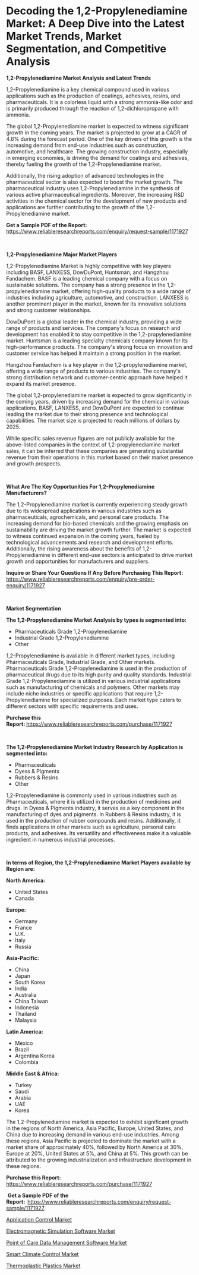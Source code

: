 <p><h1>Decoding the 1,2-Propylenediamine Market: A Deep Dive into the Latest Market Trends, Market Segmentation, and Competitive Analysis</h1></p><p><strong>1,2-Propylenediamine Market Analysis and Latest Trends</strong></p>
<p><p>1,2-Propylenediamine is a key chemical compound used in various applications such as the production of coatings, adhesives, resins, and pharmaceuticals. It is a colorless liquid with a strong ammonia-like odor and is primarily produced through the reaction of 1,2-dichloropropane with ammonia.</p><p>The global 1,2-Propylenediamine market is expected to witness significant growth in the coming years. The market is projected to grow at a CAGR of 4.6% during the forecast period. One of the key drivers of this growth is the increasing demand from end-use industries such as construction, automotive, and healthcare. The growing construction industry, especially in emerging economies, is driving the demand for coatings and adhesives, thereby fueling the growth of the 1,2-Propylenediamine market.</p><p>Additionally, the rising adoption of advanced technologies in the pharmaceutical sector is also expected to boost the market growth. The pharmaceutical industry uses 1,2-Propylenediamine in the synthesis of various active pharmaceutical ingredients. Moreover, the increasing R&D activities in the chemical sector for the development of new products and applications are further contributing to the growth of the 1,2-Propylenediamine market.</p></p>
<p><strong>Get a Sample PDF of the Report:&nbsp;</strong> <a href="https://www.reliableresearchreports.com/enquiry/request-sample/1171927">https://www.reliableresearchreports.com/enquiry/request-sample/1171927</a></p>
<p>&nbsp;</p>
<p><strong>1,2-Propylenediamine Major Market Players</strong></p>
<p><p>1,2-Propylenediamine Market is highly competitive with key players including BASF, LANXESS, DowDuPont, Huntsman, and Hangzhou Fandachem. BASF is a leading chemical company with a focus on sustainable solutions. The company has a strong presence in the 1,2-propylenediamine market, offering high-quality products to a wide range of industries including agriculture, automotive, and construction. LANXESS is another prominent player in the market, known for its innovative solutions and strong customer relationships.</p><p>DowDuPont is a global leader in the chemical industry, providing a wide range of products and services. The company's focus on research and development has enabled it to stay competitive in the 1,2-propylenediamine market. Huntsman is a leading specialty chemicals company known for its high-performance products. The company's strong focus on innovation and customer service has helped it maintain a strong position in the market.</p><p>Hangzhou Fandachem is a key player in the 1,2-propylenediamine market, offering a wide range of products to various industries. The company's strong distribution network and customer-centric approach have helped it expand its market presence.</p><p>The global 1,2-propylenediamine market is expected to grow significantly in the coming years, driven by increasing demand for the chemical in various applications. BASF, LANXESS, and DowDuPont are expected to continue leading the market due to their strong presence and technological capabilities. The market size is projected to reach millions of dollars by 2025.</p><p>While specific sales revenue figures are not publicly available for the above-listed companies in the context of 1,2-propylenediamine market sales, it can be inferred that these companies are generating substantial revenue from their operations in this market based on their market presence and growth prospects.</p></p>
<p>&nbsp;</p>
<p><strong>What Are The Key Opportunities For 1,2-Propylenediamine Manufacturers?</strong></p>
<p><p>The 1,2-Propylenediamine market is currently experiencing steady growth due to its widespread applications in various industries such as pharmaceuticals, agrochemicals, and personal care products. The increasing demand for bio-based chemicals and the growing emphasis on sustainability are driving the market growth further. The market is expected to witness continued expansion in the coming years, fueled by technological advancements and research and development efforts. Additionally, the rising awareness about the benefits of 1,2-Propylenediamine in different end-use sectors is anticipated to drive market growth and opportunities for manufacturers and suppliers.</p></p>
<p><strong>Inquire or Share Your Questions If Any Before Purchasing This Report:</strong> <a href="https://www.reliableresearchreports.com/enquiry/pre-order-enquiry/1171927">https://www.reliableresearchreports.com/enquiry/pre-order-enquiry/1171927</a></p>
<p>&nbsp;</p>
<p><strong>Market Segmentation</strong></p>
<p><strong>The 1,2-Propylenediamine Market Analysis by types is segmented into:</strong></p>
<p><ul><li>Pharmaceuticals Grade 1,2-Propylenediamine</li><li>Industrial Grade 1,2-Propylenediamine</li><li>Other</li></ul></p>
<p><p>1,2-Propylenediamine is available in different market types, including Pharmaceuticals Grade, Industrial Grade, and Other markets. Pharmaceuticals Grade 1,2-Propylenediamine is used in the production of pharmaceutical drugs due to its high purity and quality standards. Industrial Grade 1,2-Propylenediamine is utilized in various industrial applications such as manufacturing of chemicals and polymers. Other markets may include niche industries or specific applications that require 1,2-Propylenediamine for specialized purposes. Each market type caters to different sectors with specific requirements and uses.</p></p>
<p><strong>Purchase this Report:&nbsp;</strong><a href="https://www.reliableresearchreports.com/purchase/1171927">https://www.reliableresearchreports.com/purchase/1171927</a></p>
<p>&nbsp;</p>
<p><strong>The 1,2-Propylenediamine Market Industry Research by Application is segmented into:</strong></p>
<p><ul><li>Pharmaceuticals</li><li>Dyess & Pigments</li><li>Rubbers & Resins</li><li>Other</li></ul></p>
<p><p>1,2-Propylenediamine is commonly used in various industries such as Pharmaceuticals, where it is utilized in the production of medicines and drugs. In Dyess & Pigments industry, it serves as a key component in the manufacturing of dyes and pigments. In Rubbers & Resins industry, it is used in the production of rubber compounds and resins. Additionally, it finds applications in other markets such as agriculture, personal care products, and adhesives. Its versatility and effectiveness make it a valuable ingredient in numerous industrial processes.</p></p>
<p>&nbsp;</p>
<p><strong>In terms of Region, the 1,2-Propylenediamine Market Players available by Region are:</strong></p>
<p>
    <p> <strong> North America: </strong>
        <ul>
            <li>United States</li>
            <li>Canada</li>
        </ul>
        </p> 
    <p> <strong> Europe: </strong>
        <ul>
            <li>Germany</li>
            <li>France</li>
            <li>U.K.</li>
            <li>Italy</li>
            <li>Russia</li>
        </ul>
        </p> 
    <p> <strong> Asia-Pacific: </strong>
        <ul>
            <li>China</li>
            <li>Japan</li>
            <li>South Korea</li>
            <li>India</li>
            <li>Australia</li>
            <li>China Taiwan</li>
            <li>Indonesia</li>
            <li>Thailand</li>
            <li>Malaysia</li>
        </ul>
        </p> 
    <p> <strong> Latin America: </strong>
        <ul>
            <li>Mexico</li>
            <li>Brazil</li>
            <li>Argentina Korea</li>
            <li>Colombia</li>
        </ul>
        </p> 
    <p> <strong> Middle East & Africa: </strong>
        <ul>
            <li>Turkey</li>
            <li>Saudi</li>
            <li>Arabia</li>
            <li>UAE</li>
            <li>Korea</li>
        </ul>
    </p>
    </p>
<p><p>The 1,2-Propylenediamine market is expected to exhibit significant growth in the regions of North America, Asia Pacific, Europe, United States, and China due to increasing demand in various end-use industries. Among these regions, Asia Pacific is projected to dominate the market with a market share of approximately 40%, followed by North America at 30%, Europe at 20%, United States at 5%, and China at 5%. This growth can be attributed to the growing industrialization and infrastructure development in these regions.</p></p>
<p><strong>Purchase this Report: </strong><a href="https://www.reliableresearchreports.com/purchase/1171927">https://www.reliableresearchreports.com/purchase/1171927</a></p>
<p>&nbsp;<strong>Get a Sample PDF of the Report:&nbsp;&nbsp;</strong><a href="https://www.reliableresearchreports.com/enquiry/request-sample/1171927">https://www.reliableresearchreports.com/enquiry/request-sample/1171927</a></p>
<p><strong></strong></p>
<p><p><a href="https://medium.com/@luciushaley2023/application-control-nbsp-market-focuses-on-market-share-size-and-projected-forecast-till-2031-b72044fff803">Application Control Market</a></p><p><a href="https://medium.com/@luciushaley2023/electromagnetic-simulation-software-market-comprehensive-assessment-by-type-application-and-70db13359495">Electromagnetic Simulation Software Market</a></p><p><a href="https://medium.com/@luciushaley2023/point-of-care-data-management-software-market-research-report-its-history-and-forecast-2024-to-bef37af99c9a">Point of Care Data Management Software Market</a></p><p><a href="https://medium.com/@luciushaley2023/smart-climate-control-market-trends-forecast-and-competitive-analysis-to-2031-893fe3d69bb6">Smart Climate Control Market</a></p><p><a href="https://medium.com/@luciushaley2023/analyzing-thermoplastic-plastics-market-global-industry-perspective-and-forecast-2024-to-2031-8b0bf5e8ae3e">Thermoplastic Plastics Market</a></p></p>